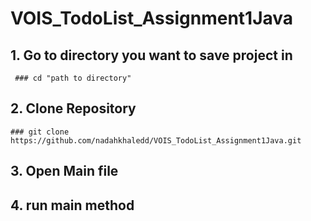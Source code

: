 # VOIS_TodoList_Assignment1Java

## 1. Go to directory you want to save project in
     ### cd "path to directory"
     
## 2. Clone Repository
    ### git clone https://github.com/nadahkhaledd/VOIS_TodoList_Assignment1Java.git
 
## 3. Open Main file

## 4. run main method
